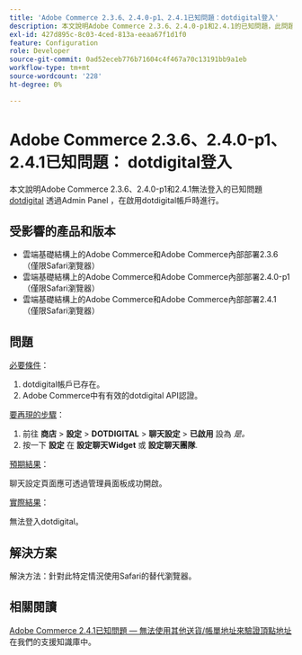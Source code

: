 ```yaml
---
title: 'Adobe Commerce 2.3.6、2.4.0-p1、2.4.1已知問題：dotdigital登入'
description: 本文說明Adobe Commerce 2.3.6、2.4.0-p1和2.4.1的已知問題，此問題發生在啟用dotdigital帳戶時，無法透過Admin Panel登入[dotdigital](https://dotdigital.com/)。
exl-id: 427d895c-8c03-4ced-813a-eeaa67f1d1f0
feature: Configuration
role: Developer
source-git-commit: 0ad52eceb776b71604c4f467a70c13191bb9a1eb
workflow-type: tm+mt
source-wordcount: '228'
ht-degree: 0%

---
```


# Adobe Commerce 2.3.6、2.4.0-p1、2.4.1已知問題： dotdigital登入

本文說明Adobe Commerce 2.3.6、2.4.0-p1和2.4.1無法登入的已知問題 [dotdigital](https://dotdigital.com/) 透過Admin Panel ，在啟用dotdigital帳戶時進行。

## 受影響的產品和版本

* 雲端基礎結構上的Adobe Commerce和Adobe Commerce內部部署2.3.6 （僅限Safari瀏覽器）
* 雲端基礎結構上的Adobe Commerce和Adobe Commerce內部部署2.4.0-p1 （僅限Safari瀏覽器）
* 雲端基礎結構上的Adobe Commerce和Adobe Commerce內部部署2.4.1 （僅限Safari瀏覽器）

## 問題

<u>必要條件</u>：

1. dotdigital帳戶已存在。
1. Adobe Commerce中有有效的dotdigital API認證。

<u>要再現的步驟</u>：

1. 前往 **商店** > **設定** > **DOTDIGITAL** > **聊天設定** > **已啟用** 設為 *是。*
1. 按一下 **設定** 在 **設定聊天Widget** 或 **設定聊天團隊**.

<u>預期結果</u>：

聊天設定頁面應可透過管理員面板成功開啟。

<u>實際結果</u>：

無法登入dotdigital。

## 解決方案

解決方法：針對此特定情況使用Safari的替代瀏覽器。

## 相關閱讀

[Adobe Commerce 2.4.1已知問題 — 無法使用其他送貨/帳單地址來驗證頂點地址](/help/troubleshooting/miscellaneous/magento-2-4-1-vertex-address-validation-message-post-address-update.md) 在我們的支援知識庫中。
